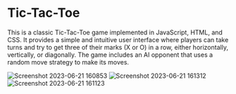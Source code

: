 # Tic-Tac-Toe
This is a classic Tic-Tac-Toe game implemented in JavaScript, HTML, and CSS. It provides a simple and intuitive user interface where players can take turns and try to get three of their marks (X or O) in a row, either horizontally, vertically, or diagonally. The game includes an AI opponent that uses a random move strategy to make its moves.

![Screenshot 2023-06-21 160853](https://github.com/pranathi-jayanthi/Tic-Tac-Toe/assets/113671307/1a853733-ff4f-4cc9-8d35-d9bba46cb073)
![Screenshot 2023-06-21 161312](https://github.com/pranathi-jayanthi/Tic-Tac-Toe/assets/113671307/ea7a27b7-d1a7-4a4c-b503-7524c5e7d579)
![Screenshot 2023-06-21 161123](https://github.com/pranathi-jayanthi/Tic-Tac-Toe/assets/113671307/dbbe351a-9e32-4c90-b182-bf193cbaccf8)
